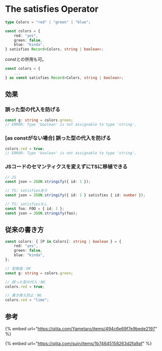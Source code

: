 # The satisfies Operator

```typescript
type Colors = "red" | "green" | "blue";

const colors = {
    red: "yes",
    green: false,
    blue: "kinda",
} satisfies Record<Colors, string | boolean>;
```

constとの併用も可。

```typescript
const colors = {
    ...
} as const satisfies Record<Colors, string | boolean>;
```

## 効果

### 誤った型の代入を防げる

```typescript
const g: string = colors.green;
// ERROR: Type 'boolean' is not assignable to type 'string'.
```

### \[as constがない場合] 誤った型の代入を防げる

```typescript
colors.red = true;
// ERROR: Type 'boolean' is not assignable to type 'string'.
```

### JSコードのセマンティクスを変えずにTSに移植できる

```typescript
// JS
const json = JSON.stringify({ id: 1 });

// TS: satisfiesあり
const json = JSON.stringify({ id: 1 } satisfies { id: number });

// TS: satisfiesなし
const foo: FOO = { id: 1 };
const json = JSON.stringify(foo);
```

## 従来の書き方

```typescript
const colors: { [P in Colors]: string | boolean } = {
    red: "yes",
    green: false,
    blue: "kinda",
};

// 型推論：OK
const g: string = colors.green;

// 誤った型の代入：NG
colors.red = true;

// 書き換え防止：NG
colors.red = "lime";

```

## 参考

{% embed url="https://qiita.com/Yametaro/items/494c6e69f7e9bede2197" %}

{% embed url="https://qiita.com/suin/items/1b74645158263d2fa9af" %}
